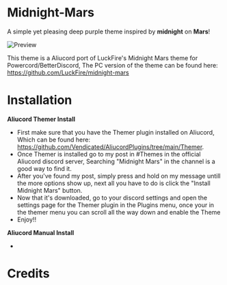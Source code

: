 
# Midnight-Mars
A simple yet pleasing deep purple theme inspired by **midnight** on **Mars**!

![Preview](https://user-images.githubusercontent.com/95070196/143621432-706d758a-98da-4ac0-a98e-188ef241d03b.png)

This theme is a Aliucord port of LuckFire's Midnight Mars theme for Powercord/BetterDiscord,
The PC version of the theme can be found here: https://github.com/LuckFire/midnight-mars

# Installation

**Aliucord Themer Install**

* First make sure that you have the Themer plugin installed on Aliucord, Which can be found here: https://github.com/Vendicated/AliucordPlugins/tree/main/Themer.
* Once Themer is installed go to my post in #Themes in the official Aliucord discord server, Searching "Midnight Mars" in the channel is a good way to find it.
* After you've found my post, simply press and hold on my message untill the more options show up, next all you have to do is click the "Install Midnight Mars" button.
* Now that it's downloaded, go to your discord settings and open the settings page for the Themer plugin in the Plugins menu, once your in the themer menu you can scroll all the way down and enable the Theme
* Enjoy!!

**Aliucord Manual Install**

*


# Credits
